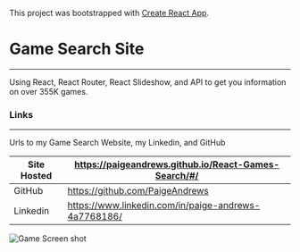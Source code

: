 This project was bootstrapped with [Create React App](https://github.com/facebook/create-react-app).

# Game Search Site
___
Using React, React Router, React Slideshow, and API to get you information on over 355K games.

### Links
___
Urls to my Game Search Website, my Linkedin, and GitHub

| Site Hosted | https://paigeandrews.github.io/React-Games-Search/#/ |
| ------ | ------ |
| GitHub | https://github.com/PaigeAndrews |
| Linkedin | https://www.linkedin.com/in/paige-andrews-4a7768186/ |


![Game Screen shot](https://raw.github.com/PaigeAndrews/React-Game-Search/master/screenShot/gameScreenShot.png "game")
